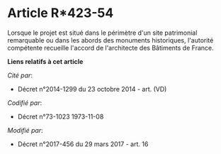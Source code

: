 # Article R*423-54

Lorsque le projet est situé dans le périmètre d'un site patrimonial remarquable ou dans les abords des monuments historiques,
l'autorité compétente recueille l'accord de l'architecte des Bâtiments de France.

**Liens relatifs à cet article**

_Cité par_:

  - Décret n°2014-1299 du 23 octobre 2014 - art. (VD)

_Codifié par_:

  - Décret n°73-1023 1973-11-08

_Modifié par_:

  - Décret n°2017-456 du 29 mars 2017 - art. 16
